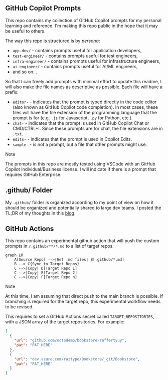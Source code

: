 ## GitHub Copilot Prompts

This repo contains my collection of GitHub Copilot prompts for my personal learning and reference. I'm making this repo public in the hope that it may be useful to others.

The way this repo is structured is by _persona_:
- `app-dev/` - contains prompts useful for application developers,
- `test-engineer/` - contains prompts useful for test engineers,
- `infra-engineer/` - contains prompts useful for infrastructure engineers,
- `ai-engineer/` - contains prompts useful for AI/ML engineers,
- and so on...

So that I can freely add prompts with minimal effort to update this readme, I will also make the file names as descriptive as possible.
Each file will have a prefix:
- `editor-` - indicates that the prompt is typed directly in the code editor (also known as GitHub Copilot code completion). In most cases, these files will have the file extension of the programming language that the prompt is for (e.g. `.js` for Javascript, `.py` for Python, etc.).
- `chat-` - indicates that the prompt is used in GitHub Copilot Chat or CMD/CTRL+I. Since these prompts are for chat, the file extensions are in `.txt`.
- `edits-` - indicates that the prompt is used in Copilot Edits.
- `sample-` - is not a prompt, but a file that other prompts might use.

> [!NOTE]
> The prompts in this repo are mostly tested using VSCode with an GitHub Copilot Individual/Business license. I will indicate if there is a prompt that requires GitHub Enterprise.


## .github/ Folder
My `.github/` folder is organized according to my point of view on how it should be organized and potentially shared to large dev teams. I posted the TL;DR of my thoughts in this [blog](https://raffertyuy.com/raztype/ghcp-custom-prompts-structure/).


## GitHub Actions
This repo contains an experimental github action that will push the custom prompts in `/.github/**/*.md` to a list of target repos.

```mermaid
graph LR
    A[Source Repo] -->|Get .md files| B[.github/*.md]
    B --> C{Sync to Target Repos}
    C -->|Copy| D[Target Repo 1]
    C -->|Copy| E[Target Repo 2]
    C -->|Copy| F[Target Repo n]
```

> [!NOTE]
> At this time, I am assuming that direct push to the main branch is possible. If branching is required for the target repo, this experimental workflow needs to be revised.

This requires to set a GitHub Actions secret called `TARGET_REPOSITORIES`, with a JSON array of the target repositories.  For example:

```json
[
  {
    "url": "github.com/octodemo/bookstore-raffertyuy",
    "pat": "PAT_HERE"
  },
  {
    "url": "dev.azure.com/raztype/Bookstore/_git/Bookstore",
    "pat": "PAT_HERE"
  }
]
```

